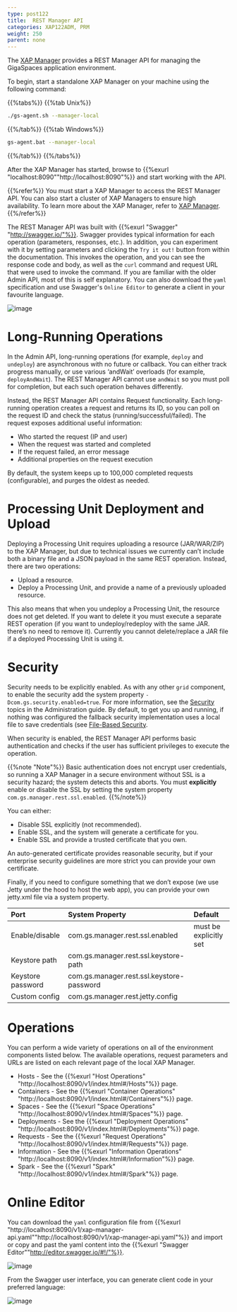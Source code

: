 ```yaml
---
type: post122
title:  REST Manager API
categories: XAP122ADM, PRM
weight: 250
parent: none
---
```

 
The [XAP Manager](xap-manager.html) provides a REST Manager API for managing the GigaSpaces application environment.

To begin, start a standalone XAP Manager on your machine using the following command:

{{%tabs%}}
{{%tab Unix%}}
```bash
./gs-agent.sh --manager-local
```
{{%/tab%}}
{{%tab Windows%}}
```bash
gs-agent.bat --manager-local
```
{{%/tab%}}
{{%/tabs%}}

After the XAP Manager has started, browse to {{%exurl "localhost:8090""http://localhost:8090"%}} and start working with the API. 

{{%refer%}}
You must start a XAP Manager to access the REST Manager API. You can also start a cluster of XAP Managers to ensure high availability. To learn more about the XAP Manager, refer to [XAP Manager](xap-manager.html).
{{%/refer%}}

The REST Manager API was built with {{%exurl "Swagger" "http://swagger.io/"%}}. Swagger provides typical information for each operation (parameters, responses, etc.). In addition, you can experiment with it by setting parameters and clicking the `Try it out!` button from within the documentation. This invokes the operation, and you can see the response code and body, as well as the `curl` command and request URL that were used to invoke the command. If you are familiar with the older Admin API, most of this is self explanatory. You can also download the `yaml` specification and use Swagger's `Online Editor` to generate a client in your favourite language.


![image](/attachment_files/rest-admin/rest-admin-1.png)


# Long-Running Operations

In the Admin API, long-running operations (for example, `deploy` and `undeploy`) are asynchronous with no future or callback. You can either track progress manually, or use various ‘andWait’ overloads (for example, `deployAndWait`). The REST Manager API  cannot use `andWait` so you must poll for completion, but each such operation behaves differently. 

Instead, the REST Manager API contains Request functionality. Each long-running operation creates a request and returns its ID, so you can poll on the request ID and check the status (running/successful/failed). 
The request exposes additional useful information:

- Who started the request (IP and user)
- When the request was started and completed
- If the request failed, an error message
- Additional properties on the request execution

By default, the system keeps up to 100,000 completed requests (configurable), and purges the oldest as needed.

#  Processing Unit Deployment  and Upload

Deploying a Processing Unit requires uploading a resource (JAR/WAR/ZIP) to the XAP Manager, but due to technical issues we currently can’t include both a binary file and a JSON payload in the same REST operation. 
Instead, there are two operations:

- Upload a resource.
- Deploy a Processing Unit, and provide a name of a previously uploaded resource.

This also means that when you undeploy a Processing Unit, the resource does not get deleted. If you want to delete it you must execute a separate REST operation (if you want to undeploy/redeploy with the same JAR. there’s no need to remove it).
Currently you cannot delete/replace a JAR file if a deployed Processing Unit is using it.

# Security

Security needs to be explicitly enabled. As with any other `grid` component, to enable the security add the system property `-Dcom.gs.security.enabled=true`. For more information, see the [Security](../security/) topics in the Administration guide. By default, to get you up and running, if nothing was configured the fallback security implementation uses a local file to save credentials (see [File-Based Security](../security/default-file-based-security-implementation-ext.html).

When security is enabled, the REST Manager API performs basic authentication and checks if the user has sufficient privileges to execute the operation.

{{%note "Note"%}}
Basic authentication does not encrypt user credentials, so running a XAP Manager in a secure environment without SSL is a security hazard; the system detects this and aborts. You must **explicitly** enable or disable the SSL by setting the system property `com.gs.manager.rest.ssl.enabled`.
{{%/note%}}

You can either:

- Disable SSL explicitly (not recommended).
- Enable SSL, and the system will generate a certificate for you.
- Enable SSL and provide a trusted certificate that you own.

An auto-generated certificate provides reasonable security, but if your enterprise security guidelines are more strict you can provide your own certificate.

Finally, if you need to configure something that we don’t expose (we use Jetty under the hood to host the web app), you can provide your own jetty.xml file via a system property.


|Port |System Property |Default |
|:----|:---------------|:-------|
|Enable/disable |com.gs.manager.rest.ssl.enabled| must be explicitly set |
|Keystore path  |com.gs.manager.rest.ssl.keystore-path | |
|Keystore password|com.gs.manager.rest.ssl.keystore-password| |
|Custom config |com.gs.manager.rest.jetty.config|  |

# Operations

You can perform a wide variety of operations on all of the environment components listed below. The available operations, request parameters and URLs are listed on each relevant page of the local XAP Manager.

- Hosts - See the {{%exurl "Host Operations" "http://localhost:8090/v1/index.html#/Hosts"%}} page.
- Containers - See the {{%exurl "Container Operations" "http://localhost:8090/v1/index.html#/Containers"%}} page.
- Spaces - See the {{%exurl "Space Operations" "http://localhost:8090/v1/index.html#/Spaces"%}} page.
- Deployments - See the {{%exurl "Deployment Operations" "http://localhost:8090/v1/index.html#/Deployments"%}} page.
- Requests - See the {{%exurl "Request Operations" "http://localhost:8090/v1/index.html#/Requests"%}} page.
- Information - See the {{%exurl "Information Operations" "http://localhost:8090/v1/index.html#/Information"%}} page.
- Spark - See the {{%exurl "Spark" "http://localhost:8090/v1/index.html#/Spark"%}} page.

 
# Online Editor

You can download the `yaml` configuration file from  {{%exurl "http://localhost:8090/v1/xap-manager-api.yaml""http://localhost:8090/v1/xap-manager-api.yaml"%}} 
and import or copy and past the yaml content into the {{%exurl "Swagger Editor""http://editor.swagger.io/#!/"%}}.

![image](/attachment_files/rest-admin/swagger-ui.png)

From the Swagger user interface, you can generate client code in your preferred language:

![image](/attachment_files/rest-admin/generate-client-code.png)
 
 